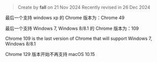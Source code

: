 > Create by **fall** on 21 Nov 2024
> Recently revised in 26 Dec 2024


最后一个支持 windows xp 的 Chrome 版本为：Chrome 49

最后一个支持 Windows 7, Windows 8/8.1 的 Chrome 版本为：109

Chrome 109 is the last version of Chrome that will support Windows 7, Windows 8/8.1





Chrome 129 版本开始不再支持 macOS 10.15
